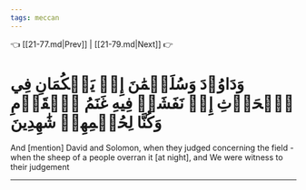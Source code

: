```yaml
---
tags: meccan
---
```


👈 [[21-77.md|Prev]] | [[21-79.md|Next]] 👉

# وَدَاوُۥدَ وَسُلَيۡمَٰنَ إِذۡ يَحۡكُمَانِ فِي ٱلۡحَرۡثِ إِذۡ نَفَشَتۡ فِيهِ غَنَمُ ٱلۡقَوۡمِ وَكُنَّا لِحُكۡمِهِمۡ شَٰهِدِينَ

And [mention] David and Solomon, when they judged concerning the field - when the sheep of a people overran it [at night], and We were witness to their judgement

---

